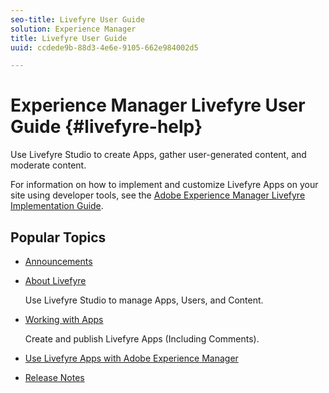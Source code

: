 ```yaml
---
seo-title: Livefyre User Guide
solution: Experience Manager
title: Livefyre User Guide
uuid: ccdede9b-88d3-4e6e-9105-662e984002d5

---
```


# Experience Manager Livefyre User Guide {#livefyre-help}

Use Livefyre Studio to create Apps, gather user-generated content, and moderate content.

For information on how to implement and customize Livefyre Apps on your site using developer tools, see the [Adobe Experience Manager Livefyre Implementation Guide](/help/implementation/home.md).

## Popular Topics

* [Announcements](c-anouncements.md#c_anouncements)

* [About Livefyre](c-product.md#c_product)

  Use Livefyre Studio to manage Apps, Users, and Content.  

* [Working with Apps](c-about-apps/c-about-apps.md#c_about_apps)

  Create and publish Livefyre Apps (Including Comments).

* [Use Livefyre Apps with Adobe Experience Manager](https://helpx.adobe.com/experience-manager/6-4/sites/administering/using/livefyre.html)
    
* [Release Notes](c-rn/c-rn.md#c_rn)

